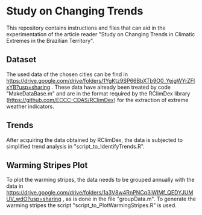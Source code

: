 # Study on Changing Trends

This repository contains instructions and files that can aid in the experimentation of the article reader "Study on Changing Trends in Climatic Extremes in the Brazilian Territory".

## Dataset 

The used data of the chosen cities can be find in https://drive.google.com/drive/folders/1YgKtz9SP66BbXTb9O0_YejgWYrZFIxYB?usp=sharing . These data have already been treated by code "MakeDataBase.m" and are in the format required by the RClimDex library (https://github.com/ECCC-CDAS/RClimDex) for the extraction of extreme weather indicators.

## Trends

After acquiring the data obtained by RClimDex, the data is subjected to simplified trend analysis in "script_to_IdentifyTrends.R".

## Warming Stripes Plot

To plot the warming stripes, the data needs to be grouped annually with the data in https://drive.google.com/drive/folders/1a3V8w4RnPNCq3iWIMf_QEDYJUMUV_wdO?usp=sharing , as is done in the file "groupData.m".
To generate the warming stripes the script "script_to_PlotWarmingStripes.R" is used.
